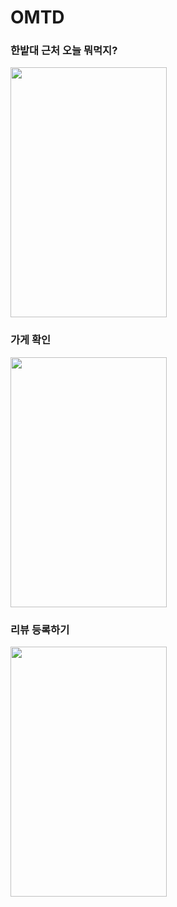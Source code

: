 # OMTD

### 한밭대 근처 오늘 뭐먹지?
<img src="https://user-images.githubusercontent.com/67596451/144757517-cd5cae5e-475f-4127-9de3-8b857359c3da.png" width="250" height="400">

### 가게 확인
<img src="https://user-images.githubusercontent.com/67596451/144757646-84248835-82b9-494f-92da-ce41f60b3ac8.png" width="250" height="400">

### 리뷰 등록하기
<img src="https://user-images.githubusercontent.com/67596451/144757728-1877f4a6-06ee-4d04-a6a8-462908b79d61.png" width="250" height="400">
